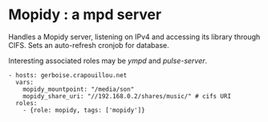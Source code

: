 Mopidy : a mpd server
=====================

Handles a Mopidy server, listening on IPv4 and accessing its library through
CIFS. Sets an auto-refresh cronjob for database.

Interesting associated roles may be *ympd* and  *pulse-server*.

    - hosts: gerboise.crapouillou.net
      vars:
        mopidy_mountpoint: "/media/son"
        mopidy_share_uri: "//192.168.0.2/shares/music/" # cifs URI
      roles:
        - {role: mopidy, tags: ['mopidy']}
